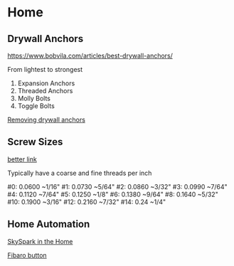 # Home

## Drywall Anchors
https://www.bobvila.com/articles/best-drywall-anchors/

From lightest to strongest
1. Expansion Anchors
2. Threaded Anchors
3. Molly Bolts
4. Toggle Bolts

[Removing drywall anchors](https://www.bobvila.com/articles/how-to-remove-drywall-anchors/)

## Screw Sizes

[better link](https://www.engineeringtoolbox.com/us-machine-screw-diameters-d_1459.html)

Typically have a coarse and fine threads per inch

#0:  0.0600  ~1/16"
#1:  0.0730  ~5/64"
#2:  0.0860  ~3/32"
#3:  0.0990  ~7/64"
#4:  0.1120  ~7/64"
#5:  0.1250  ~1/8"
#6:  0.1380  ~9/64"
#8:  0.1640  ~5/32"
#10: 0.1900  ~3/16"
#12: 0.2160  ~7/32"
#14: 0.24    ~1/4"

## Home Automation

[SkySpark in the Home](https://www.automatedbuildings.com/news/jul21/articles/adam/210617023801adam.html)

[Fibaro button](https://www.fibaro.com/en/products/the-button/)
